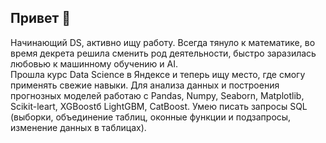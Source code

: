 ## Привет 👋
Начинающий DS, активно ищу работу. Всегда тянуло к математике, во время декрета решила сменить род деятельности, быстро заразилась любовью к машинному обучению и AI.  
Прошла курс Data Science в Яндексе и теперь ищу место, где смогу применять свежие навыки. Для анализа данных и построения прогнозных моделей работаю с Pandas, Numpy, Seaborn, Matplotlib, Scikit-leart, XGBoostб LightGBM, CatBoost. Умею писать запросы SQL (выборки, объединение таблиц, оконные функции и подзапросы, изменение данных в таблицах).
